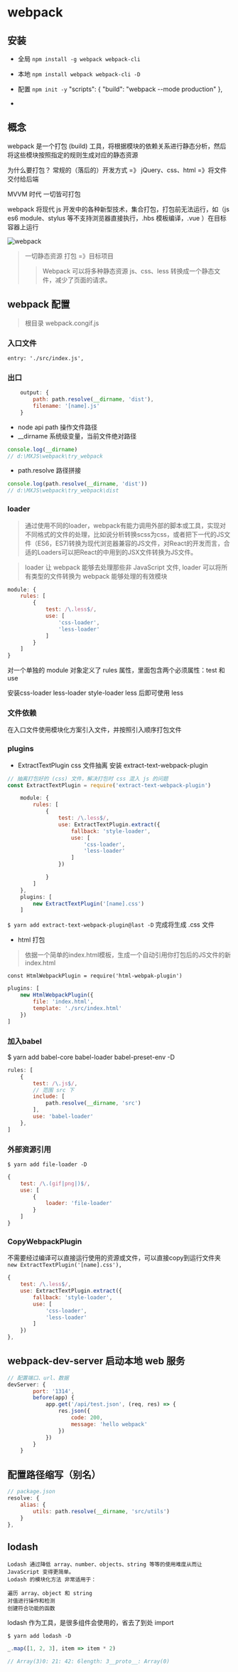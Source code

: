 # webpack

## 安装
- 全局 `npm install -g webpack webpack-cli`
- 本地 `npm install webpack webpack-cli -D`

- 配置
`npm init -y`
  "scripts": {
    "build": "webpack --mode production"
  },
- 
## 概念
webpack 是一个打包 (build) 工具，将根据模块的依赖关系进行静态分析，然后将这些模块按照指定的规则生成对应的静态资源

为什么要打包？
    常规的（落后的）开发方式 =》 jQuery、css、html =》将文件交付给后端

MVVM 时代 一切皆可打包

webpack 将现代 js 开发中的各种新型技术，集合打包，打包前无法运行，如（js es6 module、stylus 等不支持浏览器直接执行，.hbs 模板编译，.vue ）在目标容器上运行


![webpack](http://www.runoob.com/wp-content/uploads/2017/01/what-is-webpack.png)

>一切静态资源 打包 =》目标项目
>> Webpack 可以将多种静态资源 js、css、less 转换成一个静态文件，减少了页面的请求。

## webpack 配置
> 根目录 webpack.congif.js

### 入口文件
`entry: './src/index.js',`
### 出口
```js
    output: {
        path: path.resolve(__dirname, 'dist'),
        filename: '[name].js'
    }
```
- node api path 操作文件路径
- __dirname 系统级变量，当前文件绝对路径
```js
console.log(__dirname)
// d:\MXJS\webpack\try_webpack
```
- path.resolve 路径拼接
```js
console.log(path.resolve(__dirname, 'dist'))
// d:\MXJS\webpack\try_webpack\dist
```

### loader
>通过使用不同的loader，webpack有能力调用外部的脚本或工具，实现对不同格式的文件的处理，比如说分析转换scss为css，或者把下一代的JS文件（ES6，ES7)转换为现代浏览器兼容的JS文件，对React的开发而言，合适的Loaders可以把React的中用到的JSX文件转换为JS文件。

> loader 让 webpack 能够去处理那些非 JavaScript 文件, loader 可以将所有类型的文件转换为 webpack 能够处理的有效模块
```js
module: {
    rules: [
        {
            test: /\.less$/,
            use: [
                'css-loader',
                'less-loader'
            ]
        }
    ]
}
```
对一个单独的 module 对象定义了 rules 属性，里面包含两个必须属性：test 和 use

安装css-loader less-loader style-loader less 后即可使用 less

### 文件依赖
在入口文件使用模块化方案引入文件，并按照引入顺序打包文件

### plugins
- ExtractTextPlugin css 文件抽离
安装 extract-text-webpack-plugin

```js
// 抽离打包好的 (css) 文件，解决打包时 css 混入 js 的问题
const ExtractTextPlugin = require('extract-text-webpack-plugin')
```
```js
    module: {
        rules: [
            {
                test: /\.less$/,
                use: ExtractTextPlugin.extract({
                    fallback: 'style-loader',
                    use: [
                        'css-loader',
                        'less-loader'
                    ]
                })

            }
        ]
    },
    plugins: [
        new ExtractTextPlugin('[name].css')
    ]
```
`$ yarn add extract-text-webpack-plugin@last -D`
完成将生成 .css 文件

- html 打包
> 依据一个简单的index.html模板，生成一个自动引用你打包后的JS文件的新index.html

`const HtmlWebpackPlugin = require('html-webpak-plugin')`

```js
plugins: [
    new HtmlWebpackPlugin({
        file: 'index.html',
        template: './src/index.html'
    })
]
```

### 加入babel
$ yarn add babel-core babel-loader babel-preset-env -D
```js
rules: [
    {
        test: /\.js$/,
        // 范围 src 下
        include: [
            path.resolve(__dirname, 'src')
        ],
        use: 'babel-loader'
    },
]
```

### 外部资源引用
`$ yarn add file-loader -D`
```js
{
    test: /\.(gif|png|)$/,
    use: [
        {
            loader: 'file-loader'
        }
    ]
}
```
### CopyWebpackPlugin
不需要经过编译可以直接运行使用的资源或文件，可以直接copy到运行文件夹
`new ExtractTextPlugin('[name].css'),`
```js
{
    test: /\.less$/,
    use: ExtractTextPlugin.extract({
        fallback: 'style-loader',
        use: [
            'css-loader',
            'less-loader'
        ]
    })
},
```

## webpack-dev-server 启动本地 web 服务
```js
// 配置端口、url、数据
devServer: {
        port: '1314',
        before(app) {
            app.get('/api/test.json', (req, res) => {
                res.json({
                    code: 200,
                    message: 'hello webpack'
                })
            })
        }
    }
```

## 配置路径缩写（别名）
```js
// package.json
resolve: {
    alias: {
        utils: path.resolve(__dirname, 'src/utils')
    }
},
```

## lodash

    Lodash 通过降低 array、number、objects、string 等等的使用难度从而让 JavaScript 变得更简单。
    Lodash 的模块化方法 非常适用于：

    遍历 array、object 和 string
    对值进行操作和检测
    创建符合功能的函数

lodash 作为工具，是很多组件会使用的，省去了到处 import

`$ yarn add lodash -D`
```js
_.map([1, 2, 3], item => item * 2)

// Array(3)0: 21: 42: 6length: 3__proto__: Array(0)
```